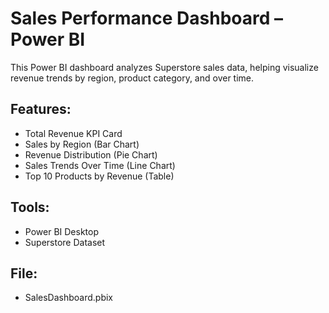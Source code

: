 # Sales Performance Dashboard – Power BI

This Power BI dashboard analyzes Superstore sales data, helping visualize revenue trends by region, product category, and over time.

## Features:
- Total Revenue KPI Card
- Sales by Region (Bar Chart)
- Revenue Distribution (Pie Chart)
- Sales Trends Over Time (Line Chart)
- Top 10 Products by Revenue (Table)

## Tools:
- Power BI Desktop
- Superstore Dataset

## File:
- SalesDashboard.pbix
